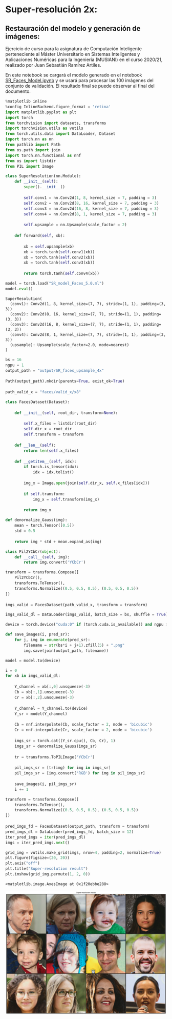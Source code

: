 # Super-resolución 2x:
## Restauración del modelo y generación de imágenes:

Ejercicio de curso para la asignatura de Computación Inteligente perteneciente al Máster Universitario en Sistemas Inteligentes y Aplicaciones Numéricas para la Ingeniería (MUSIANI) en el curso 2020/21, realizado por Juan Sebastián Ramírez Artiles.

En este notebook se cargará el modelo generado en el notebook [SR_Faces_Model.ipynb](SR_Faces_Model.ipynb) y se usará para procesar las 100 imágenes del conjunto de validación. El resultado final se puede observar al final del documento.


```python
%matplotlib inline
%config InlineBackend.figure_format = 'retina'
import matplotlib.pyplot as plt
import torch
from torchvision import datasets, transforms
import torchvision.utils as vutils
from torch.utils.data import DataLoader, Dataset
import torch.nn as nn
from pathlib import Path
from os.path import join
import torch.nn.functional as nnf
from os import listdir
from PIL import Image
```


```python
class SuperResolution(nn.Module):
    def __init__(self):
        super().__init__()
        
        self.conv1 = nn.Conv2d(1, 8, kernel_size = 7, padding = 3)
        self.conv2 = nn.Conv2d(8, 16, kernel_size = 7, padding = 3)
        self.conv3 = nn.Conv2d(16, 8, kernel_size = 7, padding = 3)
        self.conv4 = nn.Conv2d(8, 1, kernel_size = 7, padding = 3)
        
        self.upsample = nn.Upsample(scale_factor = 2)

    def forward(self, xb):
        
        xb = self.upsample(xb)
        xb = torch.tanh(self.conv1(xb))
        xb = torch.tanh(self.conv2(xb))
        xb = torch.tanh(self.conv3(xb))
        
        return torch.tanh(self.conv4(xb))
```


```python
model = torch.load("SR_model_Faces_5.0.ml")
model.eval()
```




    SuperResolution(
      (conv1): Conv2d(1, 8, kernel_size=(7, 7), stride=(1, 1), padding=(3, 3))
      (conv2): Conv2d(8, 16, kernel_size=(7, 7), stride=(1, 1), padding=(3, 3))
      (conv3): Conv2d(16, 8, kernel_size=(7, 7), stride=(1, 1), padding=(3, 3))
      (conv4): Conv2d(8, 1, kernel_size=(7, 7), stride=(1, 1), padding=(3, 3))
      (upsample): Upsample(scale_factor=2.0, mode=nearest)
    )




```python
bs = 16
ngpu = 1
output_path = "output/SR_faces_upsample_4x"

Path(output_path).mkdir(parents=True, exist_ok=True)

path_valid_x = "faces/valid_x/x8"
```


```python
class FacesDataset(Dataset):
    
    def __init__(self, root_dir, transform=None):
        
        self.x_files = listdir(root_dir)
        self.dir_x = root_dir
        self.transform = transform

    def __len__(self):
        return len(self.x_files)

    def __getitem__(self, idx):
        if torch.is_tensor(idx):
            idx = idx.tolist()
                
        img_x = Image.open(join(self.dir_x, self.x_files[idx]))
        
        if self.transform:
            img_x = self.transform(img_x)

        return img_x
```


```python
def denormalize_Gauss(img):
    mean = torch.Tensor([0.5])
    std = 0.5
    
    return img * std + mean.expand_as(img)
```


```python
class Pil2YCbCr(object):
    def __call__(self, img):
        return img.convert('YCbCr')
```


```python
transform = transforms.Compose([
    Pil2YCbCr(),
    transforms.ToTensor(),
    transforms.Normalize((0.5, 0.5, 0.5), (0.5, 0.5, 0.5))
])

imgs_valid = FacesDataset(path_valid_x, transform = transform)
```


```python
imgs_valid_dl = DataLoader(imgs_valid, batch_size = bs, shuffle = True)
```


```python
device = torch.device("cuda:0" if (torch.cuda.is_available() and ngpu > 0) else "cpu")
```


```python
def save_images(i, pred_sr):
    for j, img in enumerate(pred_sr):
        filename = str(bs*i + j+1).zfill(5) + ".png"
        img.save(join(output_path, filename))
```


```python
model = model.to(device)
```


```python
i = 0
for xb in imgs_valid_dl:
    
    Y_channel = xb[:,0].unsqueeze(-3)
    Cb = xb[:,1].unsqueeze(-3)
    Cr = xb[:,2].unsqueeze(-3)
    
    Y_channel = Y_channel.to(device)
    Y_sr = model(Y_channel)
    
    Cb = nnf.interpolate(Cb, scale_factor = 2, mode = 'bicubic')
    Cr = nnf.interpolate(Cr, scale_factor = 2, mode = 'bicubic')
    
    imgs_sr = torch.cat((Y_sr.cpu(), Cb, Cr), 1)
    imgs_sr = denormalize_Gauss(imgs_sr)
    
    tr = transforms.ToPILImage('YCbCr')
    
    pil_imgs_sr = [tr(img) for img in imgs_sr]
    pil_imgs_sr = [img.convert('RGB') for img in pil_imgs_sr]
    
    save_images(i, pil_imgs_sr)
    i += 1    
```  


```python
transform = transforms.Compose([
    transforms.ToTensor(),
    transforms.Normalize((0.5, 0.5, 0.5), (0.5, 0.5, 0.5))
])

pred_imgs_fd = FacesDataset(output_path, transform = transform)
pred_imgs_dl = DataLoader(pred_imgs_fd, batch_size = 12)
iter_pred_imgs = iter(pred_imgs_dl)
imgs = iter_pred_imgs.next()
```


```python
grid_img = vutils.make_grid(imgs, nrow=4, padding=2, normalize=True)
plt.figure(figsize=(20, 20))
plt.axis("off")
plt.title("Super-resolution result")
plt.imshow(grid_img.permute(1, 2, 0))
```




    <matplotlib.image.AxesImage at 0x1f20ebbe288>




![png](output_15_1.png)


